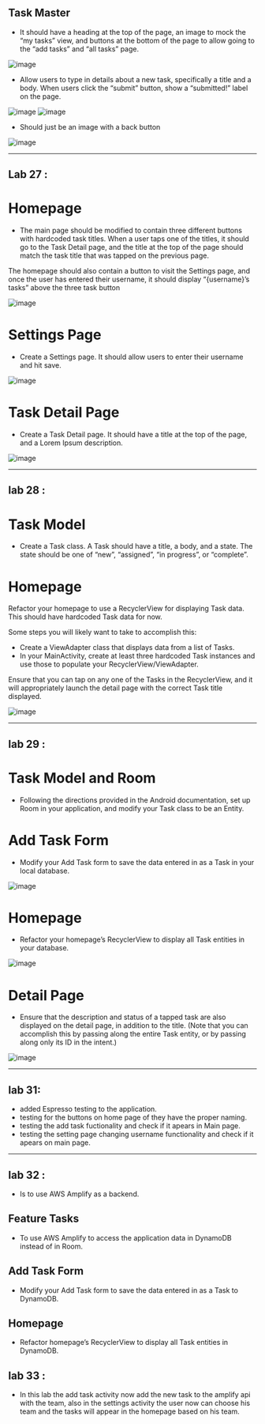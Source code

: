 ## Task Master
- It should have a heading at the top of the page, an image to mock the “my tasks” view, and buttons at the bottom of the page to allow going to the “add tasks” and “all tasks” page.

![image](screenshot/imageOne.png)

-  Allow users to type in details about a new task, specifically a title and a body. When users click the “submit” button, show a “submitted!” label on the page.

![image](screenshot/imageTwo.png)
![image](screenshot/imageThree.png)

- Should just be an image with a back button

![image](screenshot/imageFour.png)

***

## Lab 27 :


# Homepage
- The main page should be modified to contain three different buttons with hardcoded task titles. When a user taps one of the titles, it should go to the Task Detail page, and the title at the top of the page should match the task title that was tapped on the previous page.

The homepage should also contain a button to visit the Settings page, and once the user has entered their username, it should display “{username}’s tasks” above the three task button

![image](screenshot/imageFive.png)


# Settings Page

- Create a Settings page. It should allow users to enter their username and hit save.

![image](screenshot/imageSeven.png)

# Task Detail Page
- Create a Task Detail page. It should have a title at the top of the page, and a Lorem Ipsum description.

![image](screenshot/imageSix.png)

***

## lab 28 :

# Task Model

- Create a Task class. A Task should have a title, a body, and a state. The state should be one of “new”, “assigned”, “in progress”, or “complete”.

# Homepage

Refactor your homepage to use a RecyclerView for displaying Task data. This should have hardcoded Task data for now.

Some steps you will likely want to take to accomplish this:

   - Create a ViewAdapter class that displays data from a list of Tasks.
   -  In your MainActivity, create at least three hardcoded Task instances and use those to populate your RecyclerView/ViewAdapter.

Ensure that you can tap on any one of the Tasks in the RecyclerView, and it will appropriately launch the detail page with the correct Task title displayed.

![image](screenshot/imageEight.png)

***

## lab 29 :

# Task Model and Room

- Following the directions provided in the Android documentation, set up Room in your application, and modify your Task class to be an Entity.

# Add Task Form

- Modify your Add Task form to save the data entered in as a Task in your local database.

![image](screenshot/image11.png)

# Homepage

- Refactor your homepage’s RecyclerView to display all Task entities in your database.

![image](screenshot/image9.png)

# Detail Page

- Ensure that the description and status of a tapped task are also displayed on the detail page, in addition to the title. (Note that you can accomplish this by passing along the entire Task entity, or by passing along only its ID in the intent.)

![image](screenshot/image10.png)

***

## lab 31: 
+ added Espresso testing to the application.
+ testing for the buttons on home page of they have the proper naming.
+ testing the add task fuctionality and check if it apears in Main page.
+ testing the setting page changing username functionality and check if it apears on main page.

 ***
## lab 32 :

- Is to use AWS Amplify as a backend. 

## Feature Tasks
- To use AWS Amplify to access the application data in DynamoDB instead of in Room.

## Add Task Form
- Modify your Add Task form to save the data entered in as a Task to DynamoDB.

## Homepage
- Refactor homepage’s RecyclerView to display all Task entities in DynamoDB.


## lab 33 :

- In this lab the add task activity now add the new task to the amplify api with the team, also in the settings activity the user now can choose his team and the tasks will appear in the homepage based on his team.